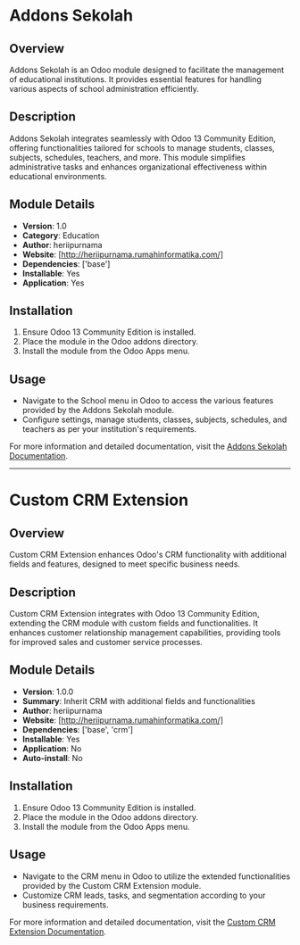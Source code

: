 # Addons Sekolah

## Overview
Addons Sekolah is an Odoo module designed to facilitate the management of educational institutions. It provides essential features for handling various aspects of school administration efficiently.

## Description
Addons Sekolah integrates seamlessly with Odoo 13 Community Edition, offering functionalities tailored for schools to manage students, classes, subjects, schedules, teachers, and more. This module simplifies administrative tasks and enhances organizational effectiveness within educational environments.

## Module Details
- **Version**: 1.0
- **Category**: Education
- **Author**: heriipurnama
- **Website**: [http://heriipurnama.rumahinformatika.com/]
- **Dependencies**: ['base']
- **Installable**: Yes
- **Application**: Yes

## Installation
1. Ensure Odoo 13 Community Edition is installed.
2. Place the module in the Odoo addons directory.
3. Install the module from the Odoo Apps menu.

## Usage
- Navigate to the School menu in Odoo to access the various features provided by the Addons Sekolah module.
- Configure settings, manage students, classes, subjects, schedules, and teachers as per your institution's requirements.

For more information and detailed documentation, visit the [Addons Sekolah Documentation](http://heriipurnama.rumahinformatika.com/).

---

# Custom CRM Extension

## Overview
Custom CRM Extension enhances Odoo's CRM functionality with additional fields and features, designed to meet specific business needs.

## Description
Custom CRM Extension integrates with Odoo 13 Community Edition, extending the CRM module with custom fields and functionalities. It enhances customer relationship management capabilities, providing tools for improved sales and customer service processes.

## Module Details
- **Version**: 1.0.0
- **Summary**: Inherit CRM with additional fields and functionalities
- **Author**: heriipurnama
- **Website**: [http://heriipurnama.rumahinformatika.com/]
- **Dependencies**: ['base', 'crm']
- **Installable**: Yes
- **Application**: No
- **Auto-install**: No

## Installation
1. Ensure Odoo 13 Community Edition is installed.
2. Place the module in the Odoo addons directory.
3. Install the module from the Odoo Apps menu.

## Usage
- Navigate to the CRM menu in Odoo to utilize the extended functionalities provided by the Custom CRM Extension module.
- Customize CRM leads, tasks, and segmentation according to your business requirements.

For more information and detailed documentation, visit the [Custom CRM Extension Documentation](http://heriipurnama.rumahinformatika.com/).
